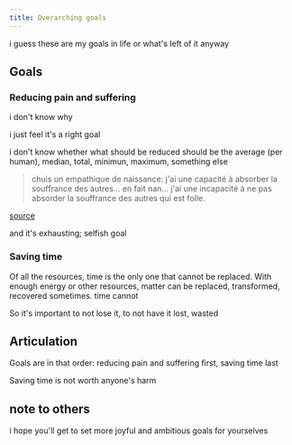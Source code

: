 ```yaml
---
title: Overarching goals
---
```



i guess these are my goals in life or what's left of it anyway

## Goals

### Reducing pain and suffering

i don't know why

i just feel it's a right goal

i don't know whether what should be reduced should be the average (per human), median, total, minimun, maximum, something else

> chuis un empathique de naissance: j'ai une capacité à absorber la souffrance des autres... en fait nan... j'ai une incapacité à ne pas absorder la souffrance des autres qui est folle.

[source](https://youtu.be/s9aInd_BO8Y?t=711)

and it's exhausting; selfish goal

### Saving time

Of all the resources, time is the only one that cannot be replaced. With enough energy or other resources, matter can be replaced, transformed, recovered sometimes. time cannot

So it's important to not lose it, to not have it lost, wasted

## Articulation

Goals are in that order: reducing pain and suffering first, saving time last

Saving time is not worth anyone's harm

## note to others

i hope you'll get to set more joyful and ambitious goals for yourselves